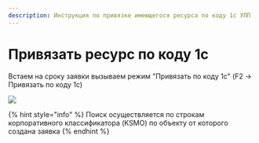 ```yaml
---
description: Инструкция по привязке имеющегося ресурса по коду 1с УПП
---
```


# Привязать ресурс по коду 1с

Встаем на сроку заявки вызываем режим "Привязать по коду 1с" (F2 -> Привязать по коду 1с)

![](<../../../.gitbook/assets/image (37).png>)

{% hint style="info" %}
Поиск осуществляется по строкам корпоративного классификатора (KSMO) по объекту от которого создана заявка
{% endhint %}
